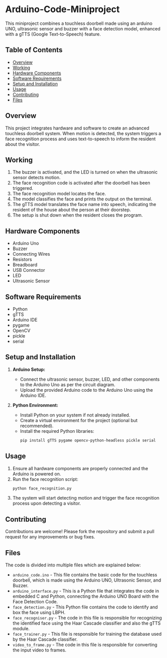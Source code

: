 
# Arduino-Code-Miniproject

This miniproject combines a touchless doorbell made using an arduino UNO, ultrasonic sensor and buzzer with a face detection model, enhanced with a gTTS (Google Text-to-Speech) feature.

## Table of Contents
- [Overview](#overview)
- [Working](#working)
- [Hardware Components](#hardware-components)
- [Software Requirements](#software-requirements)
- [Setup and Installation](#setup-and-installation)
- [Usage](#usage)
- [Contributing](#contributing)
- [Files](#Files)

## Overview
This project integrates hardware and software to create an advanced touchless doorbell system. When motion is detected, the system triggers a face recognition process and uses text-to-speech to inform the resident about the visitor.

## Working
1. The buzzer is activated, and the LED is turned on when the ultrasonic sensor detects motion.
2. The face recognition code is activated after the doorbell has been triggered.
3. The face recognition model locates the face.
4. The model classifies the face and prints the output on the terminal.
5. The gTTS model translates the face name into speech, indicating the resident of the house about the person at their doorstep.
6. The setup is shut down when the resident closes the program.

## Hardware Components
- Arduino Uno
- Buzzer
- Connecting Wires
- Resistors
- Breadboard
- USB Connector
- LED
- Ultrasonic Sensor

## Software Requirements
- Python
- gTTS
- Arduino IDE
- pygame
- OpenCV
- pickle
- serial

## Setup and Installation
1. **Arduino Setup:**
   - Connect the ultrasonic sensor, buzzer, LED, and other components to the Arduino Uno as per the circuit diagram.
   - Upload the provided Arduino code to the Arduino Uno using the Arduino IDE.

2. **Python Environment:**
   - Install Python on your system if not already installed.
   - Create a virtual environment for the project (optional but recommended).
   - Install the required Python libraries:
     ```bash
     pip install gTTS pygame opencv-python-headless pickle serial
     ```

## Usage
1. Ensure all hardware components are properly connected and the Arduino is powered on.
2. Run the face recognition script:
   ```bash
   python face_recognition.py
   ```
3. The system will start detecting motion and trigger the face recognition process upon detecting a visitor.

## Contributing
Contributions are welcome! Please fork the repository and submit a pull request for any improvements or bug fixes.

## Files

The code is divided into multiple files which are explained below:

- `arduino_code.ino`     - This file contains the basic code for the touchless doorbell, which is made using the Arduino UNO, Ultrasonic Sensor, and Buzzer.
- `arduino_interface.py` - This is a Python file that integrates the code in embedded C and Python, connecting the Arduino UNO Board with the Face Detection Code.
- `face_detection.py`    - This Python file contains the code to identify and box the face using LBPH.
- `face_recogniser.py`   - The code in this file is responsible for recognizing the identified face using the Haar Cascade classifier and also the gTTS module.
- `face_trainer.py`      - This file is responsible for training the database used by the Haar Cascade classifier.
- `video_to_frame.py`    - The code in this file is responsible for converting the input video to frames.


